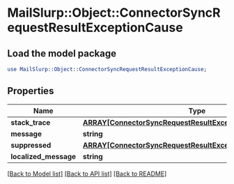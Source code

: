 # MailSlurp::Object::ConnectorSyncRequestResultExceptionCause

## Load the model package
```perl
use MailSlurp::Object::ConnectorSyncRequestResultExceptionCause;
```

## Properties
Name | Type | Description | Notes
------------ | ------------- | ------------- | -------------
**stack_trace** | [**ARRAY[ConnectorSyncRequestResultExceptionCauseStackTrace]**](ConnectorSyncRequestResultExceptionCauseStackTrace) |  | [optional] 
**message** | **string** |  | [optional] 
**suppressed** | [**ARRAY[ConnectorSyncRequestResultExceptionCauseSuppressed]**](ConnectorSyncRequestResultExceptionCauseSuppressed) |  | [optional] 
**localized_message** | **string** |  | [optional] 

[[Back to Model list]](../README#documentation-for-models) [[Back to API list]](../README#documentation-for-api-endpoints) [[Back to README]](../README)


